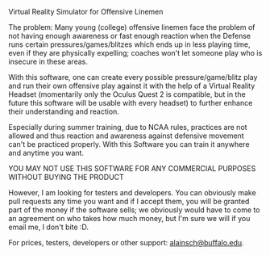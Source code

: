 Virtual Reality Simulator for Offensive Linemen

The problem: Many young (college) offensive linemen face the problem of not having enough awareness or fast enough reaction when the Defense runs certain pressures/games/blitzes which ends up in less playing time, even if they are physically expelling; coaches won't let someone play who is insecure in these areas.

With this software, one can create every possible pressure/game/blitz play and run their own offensive play against it with the help of a Virtual Reality Headset (momentarily only the Oculus Quest 2 is compatible, but in the future this software will be usable with every headset) to further enhance their understanding and reaction.

Especially during summer training, due to NCAA rules, practices are not allowed and thus reaction and awareness against defensive movement can't be practiced properly. With this Software you can train it anywhere and anytime you want.

YOU MAY NOT USE THIS SOFTWARE FOR ANY COMMERCIAL PURPOSES WITHOUT BUYING THE PRODUCT

However, I am looking for testers and developers. You can obviously make pull requests any time you want and if I accept them, you will be granted part of the money if the software sells; we obviously would have to come to an agreement on who takes how much money, but I'm sure we will if you email me, I don't bite :D.

For prices, testers, developers or other support: alainsch@buffalo.edu.
